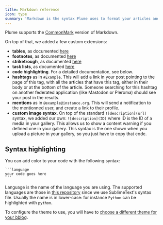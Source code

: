 ```yaml
---
title: Markdown reference
icon: type
summary: 'Markdown is the syntax Plume uses to format your articles and comments'
---
```


Plume supports the [CommonMark](https://commonmark.org/) version of Markdown.

On top of that, we added a few custom extensions:

- **tables**, as documented [here](https://www.markdownguide.org/extended-syntax#tables)
- **footnotes**, as documented [here](https://www.markdownguide.org/extended-syntax#footnotes)
- **striketrough**, as documented [here](https://www.markdownguide.org/extended-syntax#strikethrough)
- **task lists**, as documented [here](https://www.markdownguide.org/extended-syntax#task-lists)
- **code highlighting**. For a detailed documentation, see below.
- **hashtags** as in `#Example`. This will add a link in your post pointing to the page of this tag, with all the articles that have this tag, either in their body or at the bottom of the article. Someone searching for this hashtag on another federated application (like Mastodon or Pleroma) should see your post in the results.
- **mentions** as in `@example@instance.org`. This will send a notification to the mentionned user, and create a link to their profile.
- **custom image syntax**. On top of the standard `![description](url)` syntax, we added our own: `![description](ID)` where ID is the ID of a media in your gallery. This allows us to show a content warning if you defined one in your gallery. This syntax is the one shown when you upload a picture in your gallery, so you just have to copy that code.

## Syntax highlighting

You can add color to your code with the following syntax:

```
`​`​`language
your code goes here
`​`​`
```

Language is the name of the language you are using.
The supported languages are those in [this repository](https://github.com/sublimehq/Packages/tree/fa6b8629c95041bf262d4c1dab95c456a0530122) since we use SublimeText's syntax file.
Usually the name is in lower-case: for instance `Python` can be highlighted with `python`.

To configure the theme to use, you will have to [choose a different theme for your bblog](/guide/manage-a-blog).
